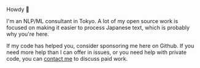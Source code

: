 Howdy :wave:

I'm an NLP/ML consultant in Tokyo. A lot of my open source work is focused on making it easier to process Japanese text, which is probably why you're here. 

If my code has helped you, consider sponsoring me here on Github. If you need more help than I can offer in issues, or you need help with private code, you can [contact me](mailto:howdy@cotonoha.io) to discuss paid work.

